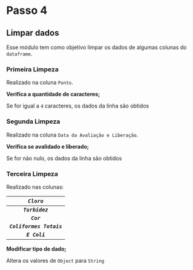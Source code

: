 # Passo 4

## Limpar dados

Esse módulo tem como objetivo limpar os dados de algumas colunas do `dataframe`.

### Primeira Limpeza

Realizado na coluna `Ponto`.

**Verifica a quantidade de caracteres;**

Se for igual a `4` caracteres, os dados da linha são obtidos

### Segunda Limpeza

Realizado na coluna `Data da Avaliação e Liberação`.

**Verifica se avalidado e liberado;**

Se for não nulo, os dados da linha são obtidos

### Terceira Limpeza

Realizado nas colunas:

|       _**`Cloro`**_       |
| :-----------------------: |
|     _**`Turbidez`**_      |
|        _**`Cor`**_        |
| _**`Coliformes Totais`**_ |
|      _**`E Coli`**_       |

**Modificar tipo de dado;**

Altera os valores de `Object` para `String`
